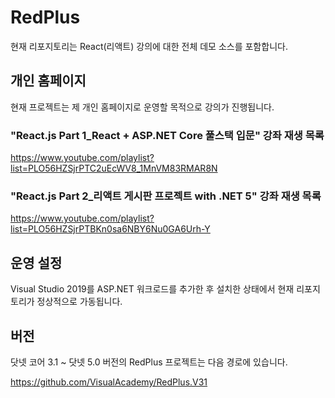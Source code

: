 # RedPlus

현재 리포지토리는 React(리액트) 강의에 대한 전체 데모 소스를 포함합니다.

## 개인 홈페이지

현재 프로젝트는 제 개인 홈페이지로 운영할 목적으로 강의가 진행됩니다.


### "React.js Part 1_React + ASP.NET Core 풀스택 입문" 강좌 재생 목록 

https://www.youtube.com/playlist?list=PLO56HZSjrPTC2uEcWV8_1MnVM83RMAR8N

### "React.js Part 2_리액트 게시판 프로젝트 with .NET 5" 강좌 재생 목록

https://www.youtube.com/playlist?list=PLO56HZSjrPTBKn0sa6NBY6Nu0GA6Urh-Y


## 운영 설정

Visual Studio 2019를 ASP.NET 워크로드를 추가한 후 설치한 상태에서 현재 리포지토리가 정상적으로 가동됩니다.


## 버전

닷넷 코어 3.1 ~ 닷넷 5.0 버전의 RedPlus 프로젝트는 다음 경로에 있습니다.

https://github.com/VisualAcademy/RedPlus.V31

